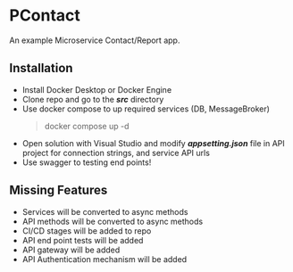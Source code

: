 # PContact
An example Microservice Contact/Report app.

## Installation

 - Install Docker Desktop or Docker Engine
 - Clone repo and go to the ***src*** directory
 - Use docker compose to up required services (DB, MessageBroker) 
    > docker compose  up -d
  - Open solution with Visual Studio and modify ***appsetting.json*** file in API project for connection strings, and service API urls
  - Use swagger to testing end points!

## Missing Features

  - Services will be converted to async methods
 - API methods will be converted to async methods
 - CI/CD stages will be added to repo
 - API end point tests will be added
 - API gateway will be added
 - API Authentication mechanism will be added
    

